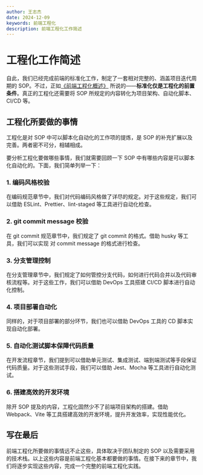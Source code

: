 ```yaml
---
author: 王志杰
date: 2024-12-09
keywords: 前端工程化
description: 前端工程化工作简述
---
```


# 工程化工作简述

自此，我们已经完成前端的标准化工作，制定了一套相对完整的、涵盖项目迭代周期的 SOP。不过，正如[《前端工程化概述》](./番外章：git实践指南.md) 所说的——**标准化仅是工程化的前置条件**。真正的工程化还需要将 SOP 所规定的内容转化为项目架构、自动化脚本、CI/CD 等。

## 工程化所要做的事情

工程化是对 SOP 中可以脚本化自动化的工作项的提炼，是 SOP 的补充扩展以及完善。两者密不可分，相辅相成。

要分析工程化要做哪些事情，我们就需要回顾一下 SOP 中有哪些内容是可以脚本化自动化的。下面，我们简单列举一下：

### 1. 编码风格校验

在编码规范章节中，我们对代码编码风格做了详尽的规定。对于这些规定，我们可以借助 ESLint、Prettier、lint-staged 等工具进行自动化检查。

### 2. git commit message 校验

在 git commit 规范章节中，我们规定了 git commit 的格式。借助 husky 等工具，我们可以实现 对 commit message 的格式进行检查。

### 3. 分支管理控制

在分支管理章节中，我们规定了如何管控分支代码，如何进行代码合并以及代码审核流程等。对于这些工作，我们可以借助 DevOps 工具搭建 CI/CD 脚本进行自动化控制。

### 4. 项目部署自动化

同样的，对于项目部署的部分环节，我们也可以借助 DevOps 工具的 CD 脚本实现自动化部署。

### 5. 自动化测试脚本保障代码质量

在开发流程章节，我们提到可以借助单元测试、集成测试、端到端测试等手段保证代码质量。对于这些测试手段，我们可以借助 Jest、Mocha 等工具进行自动化测试。

### 6. 搭建高效的开发环境

除开 SOP 提及的内容，工程化固然少不了前端项目架构的搭建。借助 Webpack、Vite 等工具搭建高效的开发环境，提升开发效率，实现性能优化。

## 写在最后

前端工程化所要做的事情远不止这些，具体取决于团队制定的 SOP 以及需要采用的技术栈。以上这些内容是前端工程化基本都要做的事情。在接下来的章节中，我们将逐步实现这些内容，完成一个完整的前端工程化实践。
